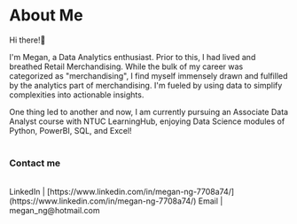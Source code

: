 # About Me

Hi there!:wave:

I'm Megan, a Data Analytics enthusiast. Prior to this, I had lived and breathed Retail Merchandising. While the bulk of my career was categorized as "merchandising", I find myself immensely drawn and fulfilled by the analytics part of merchandising. I'm fueled by using data to simplify complexities into actionable insights.

One thing led to another and now, I am currently pursuing an Associate Data Analyst course with NTUC LearningHub, enjoying Data Science modules of Python, PowerBI, SQL, and Excel!
<br/><br/>

### Contact me
<br/>
LinkedIn | [https://www.linkedin.com/in/megan-ng-7708a74/](https://www.linkedin.com/in/megan-ng-7708a74/)
Email | megan_ng@hotmail.com
<br/><br/>
